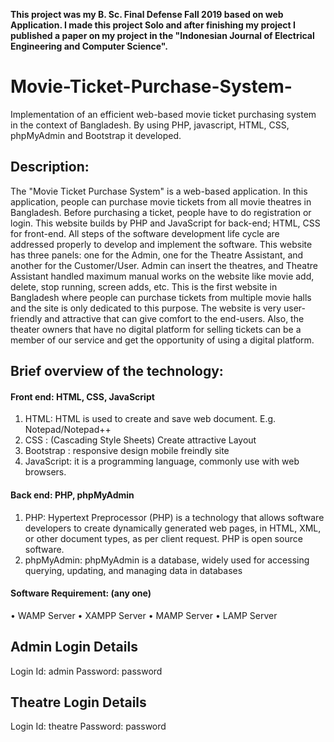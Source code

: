 **This project was my B. Sc. Final Defense Fall 2019 based on web Application. I made this project Solo and after finishing my project I published a paper on my project in the "Indonesian Journal of Electrical Engineering and Computer Science".**

# Movie-Ticket-Purchase-System-
Implementation of an efficient web-based movie ticket purchasing system in the context of Bangladesh. By using PHP, javascript, HTML, CSS, phpMyAdmin and Bootstrap it developed.

## Description: 
The "Movie Ticket Purchase System" is a web-based application. In this application, people can purchase movie tickets from all movie theatres in Bangladesh. Before purchasing a ticket, people have to do registration or login. This website builds by PHP and JavaScript for back-end; HTML, CSS for front-end. All steps of the software development life cycle are addressed properly to develop and implement the software. This website has three panels: one for the Admin, one for the Theatre Assistant, and another for the Customer/User. Admin can insert the theatres, and Theatre Assistant handled maximum manual works on the website like movie add, delete, stop running, screen adds, etc. This is the first website in Bangladesh where people can purchase tickets from multiple movie halls and the site is only dedicated to this purpose. The website is very user-friendly and attractive that can give comfort to the end-users. Also, the theater owners that have no digital platform for selling tickets can be a member of our service and get the opportunity of using a digital platform.

## Brief overview of the technology:
#### Front end: HTML, CSS, JavaScript
1.	HTML: HTML is used to create and save web document. E.g. Notepad/Notepad++
2.	CSS : (Cascading Style Sheets) Create attractive Layout
3.	Bootstrap : responsive design mobile freindly site
4.	JavaScript: it is a programming language, commonly use with web browsers.
#### Back end: PHP, phpMyAdmin
1.	PHP: Hypertext Preprocessor (PHP) is a technology that allows software developers to create dynamically generated web pages, in HTML, XML, or other document types, as per client request. PHP is open source software.
2.	phpMyAdmin: phpMyAdmin is a database, widely used for accessing querying, updating, and managing data in databases
#### Software Requirement: (any one)
•	WAMP Server
•	XAMPP Server
•	MAMP Server
•	LAMP Server

## Admin Login Details
Login Id: admin
Password: password
## Theatre Login Details
Login Id: theatre
Password: password
